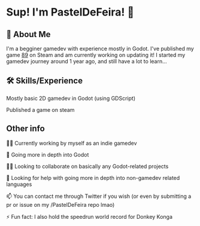 
# Sup! I'm PastelDeFeira! 👋


## 🚀 About Me
I'm a begginer gamedev with experience mostly in Godot. I've published my game [89](https://store.steampowered.com/app/2134360/89/) on Steam and am currently working on updating it! I started my gamedev journey around 1 year ago, and still have a lot to learn...




## 🛠 Skills/Experience
Mostly basic 2D gamedev in Godot (using GDScript)

Published a game on steam




## Other info
👩‍💻 Currently working by myself as an indie gamedev

🧠 Going more in depth into Godot

👯‍♀️ Looking to collaborate on basically any Godot-related projects

🤔 Looking for help with going more in depth into non-gamedev related languages

📫 You can contact me through Twitter if you wish (or even by submitting a pr or issue on my /PastelDeFeira repo lmao)

⚡️ Fun fact: I also hold the speedrun world record for Donkey Konga
